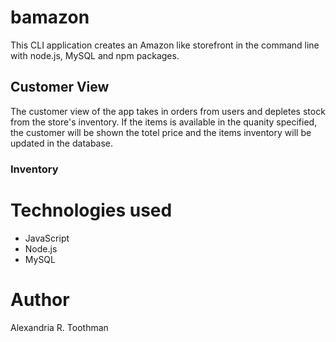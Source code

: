 # bamazon

This CLI application creates an Amazon like storefront in the command line with node.js, MySQL and npm packages. 

## Customer View

The customer view of the app takes in orders from users and depletes stock from the store's inventory. If the items is available in the quanity specified, the customer will be shown the totel price and the items inventory will be updated in the database. 

### Inventory

# Technologies used
* JavaScript
* Node.js
* MySQL



# Author
Alexandria R. Toothman 
